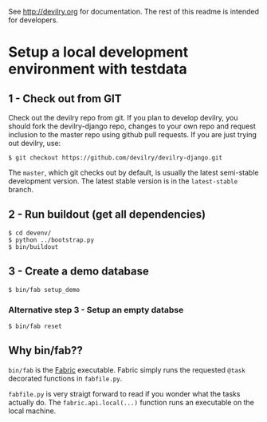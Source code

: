 See http://devilry.org for documentation. The rest of this readme is intended for developers.


# Setup a local development environment with testdata


## 1 - Check out from GIT

Check out the devilry repo from git. If you plan to develop devilry, you should
fork the devilry-django repo, changes to your own repo and request inclusion to
the master repo using github pull requests. If you are just trying out devilry, use:

    $ git checkout https://github.com/devilry/devilry-django.git

The ``master``, which git checks out by default, is usually the latest
semi-stable development version. The latest stable version is in the
``latest-stable`` branch.


## 2 - Run buildout (get all dependencies)

    $ cd devenv/
    $ python ../bootstrap.py
    $ bin/buildout


## 3 - Create a demo database

    $ bin/fab setup_demo


### Alternative step 3 - Setup an empty databse

    $ bin/fab reset


## Why bin/fab??

``bin/fab`` is the [Fabric](http://fabfile.org) executable. Fabric simply runs the requested ``@task`` decorated functions in ``fabfile.py``.

``fabfile.py`` is very straigt forward to read if you wonder what the tasks actually do. The ``fabric.api.local(...)`` function runs an executable on the local machine.
